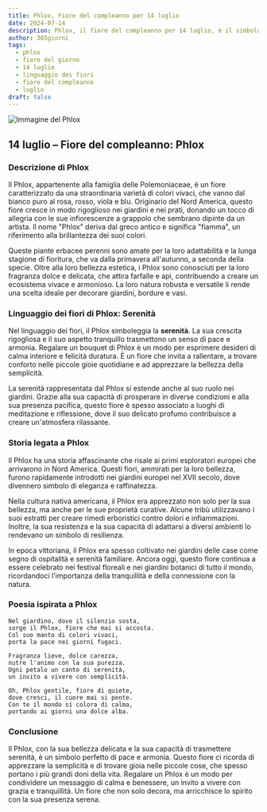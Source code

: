 ```yaml
---
title: Phlox, Fiore del compleanno per 14 luglio
date: 2024-07-14
description: Phlox, il fiore del compleanno per 14 luglio, è il simbolo di Serenità. Scopri il suo significato unico, le storie affascinanti e la poesia che celebra la sua bellezza.
author: 365giorni
tags:
  - phlox
  - fiore del giorno
  - 14 luglio
  - linguaggio dei fiori
  - fiore del compleanno
  - luglio
draft: false
---
```


![Immagine del Phlox](https://cdn.pixabay.com/photo/2016/07/15/09/02/flower-1518501_1280.jpg)

## 14 luglio – Fiore del compleanno: Phlox

### Descrizione di Phlox

Il Phlox, appartenente alla famiglia delle Polemoniaceae, è un fiore caratterizzato da una straordinaria varietà di colori vivaci, che vanno dal bianco puro al rosa, rosso, viola e blu. Originario del Nord America, questo fiore cresce in modo rigoglioso nei giardini e nei prati, donando un tocco di allegria con le sue infiorescenze a grappolo che sembrano dipinte da un artista. Il nome "Phlox" deriva dal greco antico e significa "fiamma", un riferimento alla brillantezza dei suoi colori.

Queste piante erbacee perenni sono amate per la loro adattabilità e la lunga stagione di fioritura, che va dalla primavera all'autunno, a seconda della specie. Oltre alla loro bellezza estetica, i Phlox sono conosciuti per la loro fragranza dolce e delicata, che attira farfalle e api, contribuendo a creare un ecosistema vivace e armonioso. La loro natura robusta e versatile li rende una scelta ideale per decorare giardini, bordure e vasi.

### Linguaggio dei fiori di Phlox: Serenità

Nel linguaggio dei fiori, il Phlox simboleggia la **serenità**. La sua crescita rigogliosa e il suo aspetto tranquillo trasmettono un senso di pace e armonia. Regalare un bouquet di Phlox è un modo per esprimere desideri di calma interiore e felicità duratura. È un fiore che invita a rallentare, a trovare conforto nelle piccole gioie quotidiane e ad apprezzare la bellezza della semplicità.

La serenità rappresentata dal Phlox si estende anche al suo ruolo nei giardini. Grazie alla sua capacità di prosperare in diverse condizioni e alla sua presenza pacifica, questo fiore è spesso associato a luoghi di meditazione e riflessione, dove il suo delicato profumo contribuisce a creare un'atmosfera rilassante.

### Storia legata a Phlox

Il Phlox ha una storia affascinante che risale ai primi esploratori europei che arrivarono in Nord America. Questi fiori, ammirati per la loro bellezza, furono rapidamente introdotti nei giardini europei nel XVII secolo, dove divennero simbolo di eleganza e raffinatezza.

Nella cultura nativa americana, il Phlox era apprezzato non solo per la sua bellezza, ma anche per le sue proprietà curative. Alcune tribù utilizzavano i suoi estratti per creare rimedi erboristici contro dolori e infiammazioni. Inoltre, la sua resistenza e la sua capacità di adattarsi a diversi ambienti lo rendevano un simbolo di resilienza.

In epoca vittoriana, il Phlox era spesso coltivato nei giardini delle case come segno di ospitalità e serenità familiare. Ancora oggi, questo fiore continua a essere celebrato nei festival floreali e nei giardini botanici di tutto il mondo, ricordandoci l'importanza della tranquillità e della connessione con la natura.

### Poesia ispirata a Phlox

```
Nel giardino, dove il silenzio sosta,  
sorge il Phlox, fiore che mai si accosta.  
Col suo manto di colori vivaci,  
porta la pace nei giorni fugaci.

Fragranza lieve, dolce carezza,  
nutre l'animo con la sua purezza.  
Ogni petalo un canto di serenità,  
un invito a vivere con semplicità.

Oh, Phlox gentile, fiore di quiete,  
dove cresci, il cuore mai si pente.  
Con te il mondo si colora di calma,  
portando ai giorni una dolce alba.
```

### Conclusione

Il Phlox, con la sua bellezza delicata e la sua capacità di trasmettere serenità, è un simbolo perfetto di pace e armonia. Questo fiore ci ricorda di apprezzare la semplicità e di trovare gioia nelle piccole cose, che spesso portano i più grandi doni della vita. Regalare un Phlox è un modo per condividere un messaggio di calma e benessere, un invito a vivere con grazia e tranquillità. Un fiore che non solo decora, ma arricchisce lo spirito con la sua presenza serena.